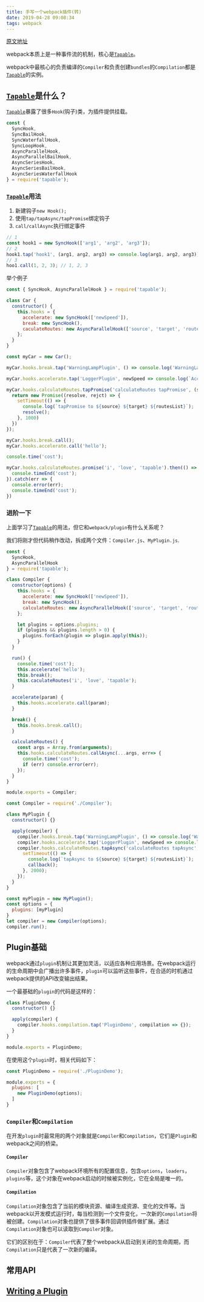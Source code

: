 ```yaml
---
title: 手写一个webpack插件(转)
date: 2019-04-28 09:08:34
tags: webpack
---
```


[原文地址](https://segmentfault.com/a/1190000019010101)

webpack本质上是一种事件流的机制，核心是[`Tapable`][]。

webpack中最核心的负责编译的`Compiler`和负责创建`bundles`的`Compilation`都是[`Tapable`][]的实例。

## [`Tapable`][]是什么？

[`Tapable`][]暴露了很多`Hook`(钩子)类，为插件提供挂载。

```javascript
const {
  SyncHook,
  SyncBailHook,
  SyncWaterfallHook,
  SyncLoopHook,
  AsyncParallelHook,
  AsyncParallelBailHook,
  AsyncSeriesHook,
  AsyncSeriesBailHook,
  AsyncSeriesWaterfallHook
} = require('tapable');
```

### [`Tapable`][]用法

1. 新建钩子`new Hook();`
2. 使用`tap/tapAsync/tapPromise`绑定钩子
3. `call/callAsync`执行绑定事件

```javascript
// 1
const hook1 = new SyncHook(['arg1', 'arg2', 'arg3']);
// 2
hook1.tap('hook1', (arg1, arg2, arg3) => console.log(arg1, arg2, arg3));
// 3
hoo1.call(1, 2, 3); // 1, 2, 3
```

举个例子

```javascript
const { SyncHook, AsyncParallelHook } = require('tapable');

class Car {
  constructor() {
    this.hooks = {
      accelerate: new SyncHook(['newSpeed']),
      break: new SyncHook(),
      caculateRoutes: new AsyncParallelHook(['source', 'target', 'routesList'])
    };
  }
}

const myCar = new Car();

myCar.hooks.break.tap('WarningLampPlugin', () => console.log('WarningLampPlugin'));

myCar.hooks.accelerate.tap('LoggerPlugin', newSpeed => console.log(`Accelerate to ${newSpeed}`));

myCar.hooks.calculateRoutes.tapPromise('calculateRoutes tapPromise', (source, target, routesList, callback) => {
  return new Promise((resolve, rejct) => {
    setTimeout(() => {
      console.log(`tapPromise to ${source} ${target} ${routesList}`);
      resolve();
    }, 1000)
  })
});

myCar.hooks.break.call();
myCar.hooks.accelerate.call('hello');

console.time('cost');

myCar.hooks.calculateRoutes.promise('i', 'love', 'tapable').then(() => {
  console.timeEnd('cost');
}).catch(err => {
  console.error(err);
  console.timeEnd('cost');
})
```

### 进阶一下

上面学习了[`Tapable`][]的用法，但它和`webpack/plugin`有什么关系呢？

我们将刚才但代码稍作改动，拆成两个文件：`Compiler.js`、`MyPlugin.js`.

```javascript
const {
  SyncHook,
  AsyncParallelHook
} = require('tapable');

class Compiler {
  constructor(options) {
    this.hooks = {
      accelerate: new SyncHook(['newSpeed']),
      break: new SyncHook(),
      calculateRoutes: new AsyncParallelHook(['source', 'target', 'routesList'])
    };

    let plugins = options.plugins;
    if (plugins && plugins.length > 0) {
      plugins.forEach(plugin => plugin.apply(this));
    }
  }

  run() {
    console.time('cost');
    this.accelerate('hello');
    this.break();
    this.caculateRoutes('i', 'love', 'tapable');
  }

  accelerate(param) {
    this.hooks.accelerate.call(param);
  }

  break() {
    this.hooks.break.call();
  }

  calculateRoutes() {
    const args = Array.from(arguments);
    this.hooks.calculateRoutes.callAsync(...args, err=> {
      console.time('cost');
      if (err) console.error(err);
    });
  }
}

module.exports = Compiler;
```

```javascript
const Compiler = require('./Compiler');

class MyPlugin {
  constructor() {}

  apply(compiler) {
    compiler.hooks.break.tap('WarningLampPlugin', () => console.log('WarningLampPlugin'));
    compiler.hooks.accelerate.tap('LoggerPlugin', newSpeed => console.log(`Accelerating to ${newSpeed}`));
    compiler.hooks.calculateRoutes.tapAsync('calculateRoutes tapAsync', (source, target, routesList, callback) => {
      setTimeout(() => {
        console.log(`tapAsync to ${source} ${target} ${routesList}`);
        callback();
      }, 2000);
    });
  }
}

const myPlugin = new MyPlugin();
const options = {
  plugins: [myPlugin]
}
let compiler = new Compiler(options);
compiler.run();
```

## Plugin基础

webpack通过`plugin`机制让其更加灵活，以适应各种应用场景。在webpack运行的生命周期中会广播出许多事件，`plugin`可以监听这些事件，在合适的时机通过webpack提供的API改变输出结果。

一个最基础的`plugin`的代码是这样的：

```javascript
class PluginDemo {
  constructor() {}

  apply(compiler) {
    compiler.hooks.compilation.tap('PluginDemo', compilation => {});
  }
}

module.exports = PluginDemo;
```

在使用这个`plugin`时，相关代码如下：

```javascript
const PluginDemo = require('./PluginDemo');

module.exports = {
  plugins: [
    new PluginDemo(options);
  ]
}
```

### `Compiler`和`Compilation`

在开发`plugin`时最常用的两个对象就是`Compiler`和`Compilation`，它们是`Plugin`和webpack之间的桥梁。

#### `Compiler`

`Compiler`对象包含了webpack环境所有的配置信息，包含`options`，`loaders`，`plugins`等，这个对象在webpack启动的时候被实例化，它在全局是唯一的。

#### `Compilation`

`Compilation`对象包含了当前的模块资源、编译生成资源、变化的文件等。当webpack以开发模式运行时，每当检测到一个文件变化，一次新的`Compilation`将被创建。`Compilation`对象也提供了很多事件回调供插件做扩展。通过`Compilation`对象也可以读取到`Compiler`对象。

它们的区别在于：`Compiler`代表了整个webpack从启动到关闭的生命周期，而`Compilation`只是代表了一次新的编译。

## 常用API

## [Writing a Plugin][]

[`Tapable`]: https://github.com/webpack/tapable
[Writing a Plugin]: https://webpack.js.org/contribute/writing-a-plugin/#creating-a-plugin
